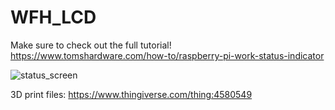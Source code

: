 # WFH_LCD
Make sure to check out the full tutorial! 
https://www.tomshardware.com/how-to/raspberry-pi-work-status-indicator

![status_screen](status_gif.gif)

3D print files:
https://www.thingiverse.com/thing:4580549
